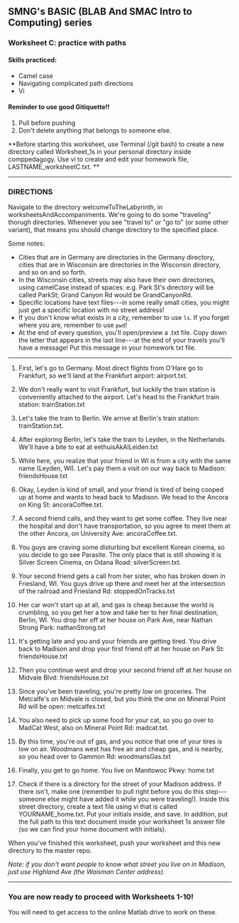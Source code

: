 ## SMNG's BASIC (BLAB And SMAC Intro to Computing) series
### Worksheet C: practice with paths
 
#### Skills practiced: 
* Camel case
* Navigating complicated path directions
* Vi

#### Reminder to use good Gitiquette!! 
1. Pull before pushing
2. Don't delete anything that belongs to someone else. 

**Before starting this worksheet, use Terminal (/git bash) to create a new directory called Worksheet_1s in your personal directory inside comppedagogy. Use vi to create and edit your homework file, LASTNAME_worksheetC.txt. **
 
-------------
### DIRECTIONS 
Navigate to the directory welcomeToTheLabyrinth, in worksheetsAndAccompaniments. We're going to do some "traveling" thorugh directories. Whenever you see "travel to" or "go to" (or some other variant), that means you should change directory to the specified place. 

Some notes: 
* Cities that are in Germany are directories in the Germany directory, cities that are in Wisconsin are directories in the Wisconsin directory, and so on and so forth. 
* In the Wisconsin cities, streets may also have their own directories, using camelCase instead of spaces: e.g. Park St's directory will be called ParkSt; Grand Canyon Rd would be GrandCanyonRd. 
* Specific locations have text files---in some really small cities, you might just get a specific location with no street address! 
* If you don't know what exists in a city, remember to use `ls`. If you forget where you are, remember to use `pwd`! 
* At the end of every question, you'll open/preview a .txt file. Copy down the letter that appears in the last line---at the end of your travels you'll have a message! Put this message in your homework txt file. 
-------------

1. First, let's go to Germany. Most direct flights from O'Hare go to Frankfurt, so we'll land at the Frankfurt airport: airport.txt.  

2. We don't really want to visit Frankfurt, but luckily the train station is conveniently attached to the airport. Let's head to the Frankfurt train station: trainStation.txt

3. Let's take the train to Berlin. We arrive at Berlin's train station: trainStation.txt. 

4. After exploring Berlin, let's take the train to Leyden, in the Netherlands. We'll have a bite to eat at eethuisAkAlLeiden.txt

5. While here, you realize that your friend in WI is from a city with the same name (Leyden, WI). Let's pay them a visit on our way back to Madison: friendsHouse.txt

6. Okay, Leyden is kind of small, and your friend is tired of being cooped up at home and wants to head back to Madison. We head to the Ancora on King St: ancoraCoffee.txt. 

7. A second friend calls, and they want to get some coffee. They live near the hospital and don't have transportation, so you agree to meet them at the other Ancora, on University Ave: ancoraCoffee.txt. 

8. You guys are craving some disturbing but excellent Korean cinema, so you decide to go see Parasite. The only place that is still showing it is Silver Screen Cinema, on Odana Road: silverScreen.txt. 

9. Your second friend gets a call from her sister, who has broken down in Friesland, WI. You guys drive up there and meet her at the intersection of the railroad and Friesland Rd: stoppedOnTracks.txt

10. Her car won't start up at all, and gas is cheap because the world is crumbling, so you get her a tow and take her to her final destination, Berlin, WI. You drop her off at her house on Park Ave, near Nathan Strong Park: nathanStrong.txt

11. It's getting late and you and your friends are getting tired. You drive back to Madison and drop your first friend off at her house on Park St: friendsHouse.txt

12. Then you continue west and drop your second friend off at her house on Midvale Blvd: friendsHouse.txt

13. Since you've been traveling, you're pretty low on groceries. The Metcalfe's on Midvale is closed, but you think the one on Mineral Point Rd will be open: metcalfes.txt

14. You also need to pick up some food for your cat, so you go over to MadCat West, also on Mineral Point Rd: madcat.txt. 

15. By this time, you're out of gas, and you notice that one of your tires is low on air. Woodmans west has free air and cheap gas, and is nearby, so you head over to Gammon Rd: woodmansGas.txt

16. Finally, you get to go home. You live on Manitowoc Pkwy: home.txt

17. Check if there is a directory for the street of your Madison address. If there isn't, make one (remember to pull right before you do this step---someone else might have added it while you were traveling!). Inside this street directory, create a text file using vi that is called YOURNAME_home.txt. Put your initials inside, and save. In addition, put the full path to this text document inside your worksheet 1s answer file (so we can find your home document with initials). 

When you've finished this worksheet, push your worksheet and this new directory to the master repo. 

*Note: if you don't want people to know what street you live on in Madison, just use Highland Ave (the Waisman Center address).*

--------------
### You are now ready to proceed with Worksheets 1-10! 
You will need to get access to the online Matlab drive to work on these. 
